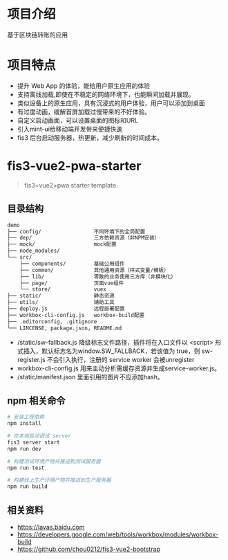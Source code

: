 <!--
 * @Description: 基于区块链的转账
 * @Author: JeanneWu
 * @Date: 2018-03-29 15:59:10
 -->
 
# 项目介绍
基于区块链转账的应用

# 项目特点
* 提升 Web App 的体验，能给用户原生应用的体验
* 支持离线加载,即使在不稳定的网络环境下，也能瞬间加载并展现。
* 类似设备上的原生应用，具有沉浸式的用户体验，用户可以添加到桌面
* 有过度动画，缓解首屏加载过慢带来的不好体验。
* 自定义启动画面，可以设置桌面的图标和URL
* 引入mint-ui给移动端开发带来便捷快速
* fis3 后台启动服务器，热更新，减少刷新的时间成本。

# fis3-vue2-pwa-starter

> fis3+vue2+pwa starter template

## 目录结构

``` bash
demo
├── config/                 不同环境下的全局配置
├── dep/                    三方依赖资源（非NPM安装）
├── mock/                   mock配置
├── node_modules/
└── src/
    ├── components/         基础公用组件
    ├── common/             其他通用资源（样式变量/模板）
    ├── lib/                零散的业务使用三方库（非模块化）
    ├── page/               页面vue组件
    └── store/              vuex
├── static/                 静态资源
├── utils/                  辅助工具
├── deploy.js               远程部署配置
├── workbox-cli-config.js   workbox-build配置
├── .editorconfig, .gitignore
└── LINCENSE, package.json, README.md
```

* /static/sw-fallback.js 降级标志文件路径，插件将在入口文件以 &lt;script&gt; 形式插入，默认标志名为window.SW_FALLBACK，若该值为 true，则 sw-register.js 不会引入执行，注册的 service worker 会被unregister
* workbox-cli-config.js 用来主动分析需缓存资源并生成service-worker.js。
* /static/manifest.json 里面引用的图片不应添加hash。


## npm 相关命令

``` bash
# 安装工程依赖
npm install

# 在本地启动调试 server
fis3 server start
npm run dev

# 构建测试环境产物并推送到测试服务器
npm run test

# 构建线上生产环境产物并推送到生产服务器
npm run build

```

## 相关资料

* https://lavas.baidu.com
* https://developers.google.com/web/tools/workbox/modules/workbox-build
* https://github.com/chou0212/fis3-vue2-bootstrap
